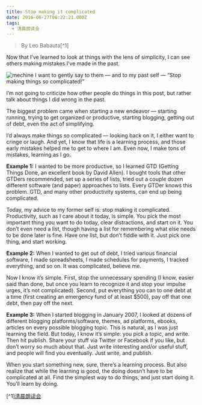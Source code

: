 ```yaml
---
title: Stop making it complicated
date: 2016-06-27T06:22:21.000Z
tags:
  - 清晨朗读会
---
```


> By Leo Babauta[^1]

Now that I’ve learned to look at things with the lens of simplicity, I can see others making mistakes I’ve made in the past.

<!-- more -->
![mechine](https://unsplash.com//photos/8jNATlZXhgk/download)
I want to gently say to them — and to my past self — “Stop making things so complicated!”

I’m not going to criticize how other people do things in this post, but rather talk about things I did wrong in the past.

The biggest problem came when starting a new endeavor — starting running, trying to get organized or productive, starting blogging, getting out of debt, even the act of simplifying.

I’d always make things so complicated — looking back on it, I either want to cringe or laugh. And yet, I know that life is a learning process, and those early mistakes helped me to get to where I am. Even now, I make tons of mistakes, learning as I go.

**Example 1:** I wanted to be more productive, so I learned GTD (Getting Things Done, an excellent book by David Allen). I bought tools that other GTDers recommended, set up a series of lists, tried out a couple dozen different software (and paper) approaches to lists. Every GTDer knows this problem. GTD, and many other productivity systems, can end up being complicated.

Today, my advice to my former self is: stop making it complicated. Productivity, such as I care about it today, is simple. You pick the most important thing you want to do today, clear distractions, and start on it. You don’t even need a list, though having a list for remembering what else needs to be done later is fine. Have one list, but don’t fiddle with it. Just pick one thing, and start working.

**Example 2:** When I wanted to get out of debt, I tried various financial software, I made spreadsheets, I made schedules for payments, I tracked everything, and so on. It was complicated, believe me.

Now I know it’s simple. First, stop the unnecessary spending (I know, easier said than done, but once you learn to recognize it and stop your impulse urges, it’s not complicated). Second, put everything you can to one debt at a time (first creating an emergency fund of at least $500), pay off that one debt, then pay off the next.

**Example 3:** When I started blogging in January 2007, I looked at dozens of different blogging platforms/software, themes, ad platforms, ebooks, articles on every possible blogging topic. This is natural, as I was just learning the field.
But today, I know it’s simple: you pick a topic, and write. Then hit publish. Share your stuff via Twitter or Facebook if you like, but don’t worry so much about that. Just write interesting and/or useful stuff, and people will find you eventually. Just write, and publish.

When you start something new, sure, there’s a learning process. But also realize that while the learning is good, the doing doesn’t have to be complicated at all. Find the simplest way to do things, and just start doing it. You’ll learn by doing.

[^1][清晨朗读会](https://mp.weixin.qq.com/s?__biz=MzI1NzIyNjU4Ng==&mid=2247483855&idx=1&sn=61cce4668105594b67bf09bcc46bec44&scene=1&srcid=0627qYPbju7m2TOBE32oXgx9&key=77421cf58af4a6533e88a810324840bbb9d10a07005a82ba1f65797dce0cee10932f0a74a49a9e2fb19282a8fa958aec&ascene=0&uin=MTMzOTQ1ODU2MA%3D%3D&devicetype=iMac+MacBookPro11%2C2+OSX+OSX+10.11.5+build(15F34)&version=11020201&pass_ticket=IBWYeIFn%2B9V7ZOLA8bEO9w9%2BfWs%2FKH7jzMmDKTWu4NKr8vxUm7JUl96w5Xd2cs%2BX)
